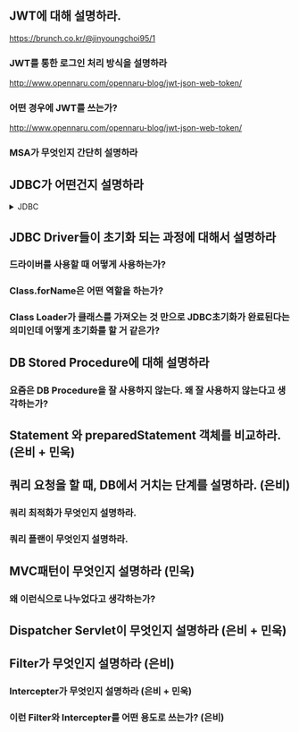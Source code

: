 ## JWT에 대해 설명하라. 

https://brunch.co.kr/@jinyoungchoi95/1

### JWT를 통한 로그인 처리 방식을 설명하라 

http://www.opennaru.com/opennaru-blog/jwt-json-web-token/

### 어떤 경우에 JWT를 쓰는가?

http://www.opennaru.com/opennaru-blog/jwt-json-web-token/

### MSA가 무엇인지 간단히 설명하라




## JDBC가 어떤건지 설명하라 

<details>
<summary> JDBC </summary>


- 자바에서 데이터베이스와 관련된 작업을 처리할 때 사용하는 API이다.
  
- 자바는 DBMS의 종류에 상관없이 하나의 JDBC API를 사용해서 데이터베이스 작업을 처리

<p align="center">
<img src="https://github.com/dnzp75/Java/assets/105201451/a3f79e3e-17ee-40e3-bb59-83b8c3aa925e" width="400" height="100"/>

- < JSP를 포함한 자바 어플리케이션에서 데이터베이스를 사용할 때 > =>  데이터베이스 종류에 상관없이 JDBC API를 이용해서 데이터베이스에 접근

- JDBC API는 JDBC 드라이버를 거쳐 데이터베이스와 통신    /   각각의 DBMS는 자신에게 알맞은 JDBC 드라이버를 제공  

- JDBC API를 사용하면 DBMS에 알맞은 **JDBC 드라이버**만 있으면 어떤 데이터베이스라도 사용 가능

- **JDBC 드라이버** : 오라클, MySQL, MS-SQL / 클래스 형태로 존재하며 일반적으로 jar 파일로 제공

**JDBC 프로그램**의 전형적인 실행 순서는 다음과 같다.

1. JDBC 드라이버 로딩
2. 데이터베이스 커넥션 구함
3. 쿼리 실행을 위한 Statement 객체 생성
4. 쿼리 실행
5. 쿼리 실행 결과 사용
6. Statement 종료
7. 데이터베이스 커넥션 종료

위 순서에 맞춰서 테이블로부터 정보를 읽어와 출력하는 JSP 예제를 작성해보자. 예제 소스 코드는 다음과 같다.

```java
**JDBC 프로그램**

<%@ page contentType="text/html;charset=UTF-8" language="java" %>
<%@ page import="java.sql.DriverManager" %>
<%@ page import="java.sql.Connection" %>
<%@ page import="java.sql.Statement" %>
<%@ page import="java.sql.ResultSet" %>
<%@ page import="java.sql.SQLException" %>

<html><head><title>회원 목록</title>
</head>
<body>

MEMBER 테이블의 내용
<table width="100%" border="1">
    <tr><td>이름</td><td>아이디</td><td>이메일</td>
    </tr>
<%
    **// 1. JDBC 드라이버 로딩**

    Class.forName("com.mysql.jdbc.Driver");

    Connection conn = null;
    Statement stmt = null;
    ResultSet rs = null;

    try{
        String jdbcDriver = "jdbc:mysql://localhost:3306/chap04?"+"useUnicode=true&characterEncoding=utf8";
        String dbUser="jspexam";
        String dbPass="jsppw";

        String query = "select * from MEMBER order by MEMBERID";

        **// 2. 데이터베이스 커넥션 생성**
        conn = DriverManager.getConnection(jdbcDriver, dbUser, dbPass);

        **// 3. Statement 생성**
        stmt = conn.createStatement();

        **// 4. 쿼리 실행**
        rs = stmt.executeQuery(query);

        **// 5. 쿼리 실행 결과 출력**
        while(rs.next()){
%>
    <tr><td><%=rs.getString("NAME")%></td>
        <td><%=rs.getString("MEMBERID")%></td>
        <td><%=rs.getString("EMAIL")%></td>
    </tr>
<%
        }
    }catch (SQLException ex){
        out.println(ex.getMessage());
        ex.printStackTrace();
    }finally {
        **// 6. 사용한 Statement 종료**
            if(rs != null) try { rs.close(); } catch(SQLException ex) {}
            if(stmt != null) try {stmt.close(); } catch (SQLException ex) {}

            **// 7. 커넥션 종료**
            if(conn != null) try { conn.close(); } catch (SQLException ex) {}
        }
%>
</table>

</body>
</html>
```

실행 결과는 다음과 같다.

<p align="center">
<img src="https://github.com/dnzp75/Java/assets/105201451/1471d7d7-e9f8-4b99-ac72-ab26ff40a0b8" width="500" height="100"/>

### 4. DBMS와의 통신을 위한 JDBC 드라이버**

- JDBC 드라이버 : DBMS와의 통신을 담당하는 **자바 클래스**로서 DBMS마다 별도의 JDBC 드라이버가 필요

- 각 **DBMS는 JDBC 드라이버를 jar 파일 형태로 제공**

- JDBC 드라이버를 로딩해야 데이터베이스에 연결해서 원하는 작업을 수행 가능

- JDBC 드라이버를 로딩하는 방법

```java
try{
    Class.forName("JDBC 드라이버 클래스의 완전한 이름");
}catch(ClassNotFoundException ex){
    // 지정한 클래스가 존재하지 않은 경우 에러가 발생한다.
    // 에러 처리
}
```

다음은 주요 데이터베이스의 JDBC 드라이버에 해당하는 클래스이다.

- MySQL : com.mysql.jdbc.Driver
- 오라클 : oracle.jdbc.driver.OracleDriver
- MS SQL 서버 : com.microsoft.sqlserver.jdbc.SQLServerDriver예를 들어, 오라클 JDBC 드라이버를 로딩할 때에는 다음과 같은 코드를 사용하면 된다.

> Class.forName() 메서드는 **지정한 클래스 정보를 담고 있는 Class 인스턴스를 구해주는 기능**만을 제공한다.
> JDBC 드라이버에 해당하는 클래스들은 Class.forName() 메서드를 통해서 로딩될 때 자동으로 JDBC 드라이버로 등록한다.

### 5. 데이터베이스 식별을 위한 JDBC URL

웹 주소를 구분할 때 [http://www.google.com이나](http://www.google.xn--com-dh1ml82g/) 같은 URL을 사용하는 것처럼, 

데이터베이스를 구분할 때에도 URL과 비슷한 형식을 갖는 **JDBC URL을 사용**한다. 

사용하는 JDBC 드라이버에 따라서 JDBC URL의 표현 방식에 차이가 나는데 일반적인 형식은 다음과 같다.

```
jdbc:[DBMS]:[데이터베이스식별자]
```

예를 들어, 이 예제의 MySQL JDBC 드라이버는 다음과 같은 JDBC URL을 사용한다.

```
jdbc:mysql://HOST[:PORT]/DBNAME[?param1=value1&param2=value2&...]
```

**[HOST]** : 서버의 호스트 주소 / **[DBNAME]** : 데이터베이스 이름 / **[PORT]** : MySQL 서버가 사용하는 포트 번호

JDBC URL 뒤에 몇 가지 설정 정보를 추가할 수 있으며, 표현 방식은 파라미터와 동일하다.

예를 들어, **로컬 PC에서 실행 중인 /  MySQL 서버의 / chap14 데이터베이스 /**  나타낼 때에는 다음과 같은 JDBC URL을 사용하면 된다.

```
예를 들어, **로컬 PC에서 실행 중인 /  MySQL 서버의 / chap14 데이터베이스 /**  나타낼 때

jdbc:mysql://localhost:3306/chap14
```

```
jdbc:mysql://localhost:3306/chap14?useUnicode=true&characterEncoding=utf8

MySQL JDBC 드라이버가 MySQL 서버와 데이터를 주고받을 때 사용되는 캐릭터 셋을 올바르게 지정하지 않으면 한글이나 한자와 같은 글자가 잘못된 값으로 데이터베이스에 저장될 수 있다. 

따라서, MySQL에서 한글 데이터를 올바르게 하기 위해서는 다음과 같이 추가 파라미터를 이용해서 캐릭터 셋을 알맞게 지정해주어야 한다.
```


### **오라클**  에서 제공하는 JDBC 드라이버는 다음과 같은 형식의 JDBC URL을 사용한다.

```
jdbc:oracle:thin:@HOST:PORT:SID
```

여기서, HOST, PORT는 각각 오라클이 설치된 호스트이 주소와 포트 번호를 나타내며, 

SID는 사용할 데이터베이스의 SID를 나타낸다. 

예를 들어, 로컬 서버에 설치된 오라클의 SID가 ORCL인 데이터베이스에 접근할 때에는 다음과 같은 JDBC URL을 사용한다.

```
jdbc:oracle:thin:@127.0.0.1:1521:ORCL
```

> 오라클 드라이버에는 Thin 드라이버와 OCI 드라이버가 있다.
> 

Thin 드라이버 : 자바 언어로만 구현된 JDBC 드라이버로서 JDK만 설치되어 있으면 어디서든 사용할 수 있다. 

 OCI 드라이버 : 네이티브(Native) 모듈을 사용하는 JDBC 드라이버로서 해당 모듈을 설치해주어야만 사용할 수 있다. 

위 오라클 JDBC URL을 보면 jdbc:oracle:thin과 같이 'thin'이 포함되어 있는데, 이는 Thin 드라이버를 사용해서 연결함을 뜻한다.

### 6. 데이터베이스 커넥션

JDBC를 이용해서 데이터베이스를 사용하려면 데이터베이스와 연결된 커넥션을 구해야 한다.

 java.sql.Connection 타입이 데이터베이스 커넥션을 나타내며, 

java.sql.DriverManager 클래스가 제공하는 **getConnection() 메서드를 사용**해서 커넥션을 구하기 가능

DriverManager 클래스는 다음의 두 getConnection() 메서드를 제공

- DriverManager.getConnection(String jdbcURL)
- DriverManager.getConnection(String jdbcURL, String user, String password)

getConnection() 메서드의 jdbcURL은 데이터베이스에 연결할 때 사용할 JDBC URL을 나타낸다.    /    user와 password는 데이터베이스의 계정과 암호를 나타낸다.

DriverManager.getConnection() 메서드는 Connection 객체를 생성하지 못하면 SQLException을 발생시킨다. 

따라서, getConnection() 메서드를 사용할 때에는 try-catch 블록을 사용해서 SQLException에 대한 익셉션을 처리

Connection 객체를 다 사용한 뒤에는 close() 메서들 호출해서 Connection 객체가 사용한 시스템 자원을 반환해야 한다. 

그렇지 않으면 시스템 자원이 불필요하게 소모되어 커넥션을 구할 수 없는 상황이 발생할 수 있다.

```java
Connection conn = null;

try{
        String jdbcDriver = "jdbc:mysql://localhost:3306/jsptest?"+"useUnicode=true&characterEncoding=utf8";
        String dbUser="";
        String dbPass="";

        String query = "select * from MEMBER order by MEMBERID";

        // 2. 데이터베이스 커넥션 생성
        conn = DriverManager.getConnection(jdbcDriver, dbUser, dbPass);
        ...
         }catch (SQLException ex){
        out.println(ex.getMessage());
        ex.printStackTrace();
}finally {
    // 7. 커넥션 종료
    if(conn != null) try { conn.close(); } catch (SQLException ex) {}
}
```

위 코드를 보면 finally 블록에서 Connection 객체의 close() 메서드를 호출해서 사용한 자원을 반환하고 있다. 

DriverManager.getConnection() 메서드가 익셉션을 발생시킬 경우 conn에 Connection 객체가 할당되지 않으므로, null인지의 여부를 판단한 후에 close() 메서드를 호출해야 한다.

### 7. Statmenet를 사용한 쿼리 실행

Connection 객체를 생성한 후에는 Connection 객체로부터 Statment를 생성하고 쿼리를 실행할 수 있다. 

Statement는 다음과 같이 Connection의 createStatement() 메서드를 사용하여 생성

```java
Statement stmt = conn.createStatement();
```

Statement 객체를 사용하면 쿼리를 실행할 수 있다. 

쿼리를 실행할 때 사용하는 메서드는 다음과 같다.

- ResultSet executeQuery(String query) : SELECT 쿼리를 실행한다.
- int executeUpdate(String quert) : INSERT, UPDATE, DELETE 쿼리를 실행한다.

executeQuery()  : SELECT 쿼리의 결과값을 java.sql.ResultSet 객체에 저장해서 리턴

두 번째 executeUpdate() 메서드 : INSERT, UPDATE, DELETE 쿼리를 실행하고, 그 결과로 변경된 (또는 삽입된) 레코드의 개수를 리턴한다. 

< 이 절에서는 Statement를 사용해서 값을 변경하는 예제를 작성할 것 >

작성할 예제는 아이디와 새로운 이름을 입력하면 **MEMBER 테이블의 NAME 칼럼 값을 변경하는 코드**이다.

```java
먼저 아이디와 새로운 이름을 입력받는 폼을 출력해주는 JSP

<%@ page contentType="text/html;charset=UTF-8" language="java" %>
<html><head><title>이름 변경폼</title>
</head>
<body><form action="/chap14/update/update.jsp" method="post">
  <table border="1">
    <tr><td>아이디</td>
      <td><input type="text" name="memberID" size="10"></td>
      <td>이름</td>
      <td><input type="text" name="name" size="10"></td>
    </tr>
    <tr><td colspan="4"><input type="submit" value="변경"></td>
    </tr>
  </table>
</form>

</body>
</html>
```

실행 결과는 다음과 같다.

<p align="center">
<img src="https://github.com/dnzp75/Java/assets/105201451/55e63022-d3c3-4fd9-8188-6accbf6c3b66" width="300" height="100"/>

위의 폼을 처리해주는 update.jsp는 파라미터로부터 회원 아이디와 이름을 입력 받아 MEMBER 테이블의 NAME 칼럼 값을 변경한다. update.jsp의 코드는 아래와 같다.

```java
**update.jsp의 코드**

<%@ page contentType="text/html;charset=UTF-8" language="java" %>

<%@ page import="java.sql.DriverManager" %>
<%@ page import="java.sql.Connection" %>
<%@ page import="java.sql.Statement" %>
<%@ page import="java.sql.SQLException" %>

<%
  request.setCharacterEncoding("utf-8");

  String memberID = request.getParameter("memberID");
  String name = request.getParameter("name");

  int updateCount = 0;

  Class.forName("com.mysql.jdbc.Driver");

  Connection conn = null;
  Statement stmt = null;

  try{
    String jdbcDriver = "jdbc:mysql://localhost:3306/jsptest?"+"useUnicode=true&characterEncoding=utf8";
    String dbUser="jspexam";
    String dbPass="jsppw";

    String query = "update MEMBER set NAME = '" + name + "'" + "where MEMBERID = '" + memberID + "'";

    conn = DriverManager.getConnection(jdbcDriver, dbUser, dbPass);
    stmt = conn.createStatement();
    updateCount = stmt.executeUpdate(query);
  }finally {
    if(stmt != null) try {stmt.close();} catch(SQLException ex){}
    if(conn != null) try {conn.close();} catch(SQLException ex){}
  }
%>
<html><head><title>이름 변경</title>
</head>
<body><%
  if(updateCount > 0){ %>
<%=memberID%>의 이름을 <%=name%>(으)로 변경
<% } %>
</body>
</html>
```

존재하는 아이디를 입력했다면 실행 결과는 다음과 같다.

<p align="center">
<img src="https://github.com/dnzp75/Java/assets/105201451/e2b25d80-b084-47d6-bbea-ed10c79b3c29" width="300" height="100"/>


Statement의 executeUpdate() 메서드는 변경된 레코드의 개수를 리턴한다고 했다. 

update.jsp의 경우 UPDATE 쿼리를 통해서 변경된 레코드의 개수를 리턴한다. update.jsp에서 사용하는 UPDATE 쿼리는 다음과 같은 형태이다.

```sql
update MEMBER set NAME = '이름' where MEMBERID = '아이디';
```

따라서, WHERE 조건에서 지정한 아이디가 존재하지 않으면 변경된 레코드가 존재하지 않으므로 Statement.executeUpdate() 메서드는 0을 리턴한다. 

udpate.jsp는 변경된 레코드의 개수를 사용해서 지정한 아이디가 존재하는지 여부를 판단하고 있다.

### 뒤에 8 9 10 11 까지 있음

### 웹 어플리케이션 로딩시 JDBC 드라이버 로딩하기

https://velog.io/@jsj3282/%EB%8D%B0%EC%9D%B4%ED%84%B0%EB%B2%A0%EC%9D%B4%EC%8A%A4-%ED%94%84%EB%A1%9C%EA%B7%B8%EB%9E%98%EB%B0%8D-%EA%B8%B0%EC%B4%885-%EC%9B%B9-%EC%96%B4%ED%94%8C%EB%A6%AC%EC%BC%80%EC%9D%B4%EC%85%98-%EA%B5%AC%EB%8F%99-%EC%8B%9C-JDBC-%EB%93%9C%EB%9D%BC%EC%9D%B4%EB%B2%84-%EB%A1%9C%EB%94%A9%ED%95%98%EA%B8%B0

</details>

## JDBC Driver들이 초기화 되는 과정에 대해서 설명하라 

### 드라이버를 사용할 때 어떻게 사용하는가?

### Class.forName은 어떤 역할을 하는가?

### Class Loader가 클래스를 가져오는 것 만으로 JDBC초기화가 완료된다는 의미인데 어떻게 초기화를 할 거 같은가?



## DB Stored Procedure에 대해 설명하라 

### 요즘은 DB Procedure을 잘 사용하지 않는다. 왜 잘 사용하지 않는다고 생각하는가?

## Statement 와 preparedStatement 객체를 비교하라. (은비 + 민욱)

## 쿼리 요청을 할 때, DB에서 거치는 단계를 설명하라. (은비)

### 쿼리 최적화가 무엇인지 설명하라.

### 쿼리 플랜이 무엇인지 설명하라.

## MVC패턴이 무엇인지 설명하라 (민욱)

### 왜 이런식으로 나누었다고 생각하는가?

## Dispatcher Servlet이 무엇인지 설명하라 (은비 + 민욱)

## Filter가 무엇인지 설명하라 (은비)

### Intercepter가 무엇인지 설명하라 (은비 + 민욱)

### 이런 Filter와 Intercepter를 어떤 용도로 쓰는가? (은비)


